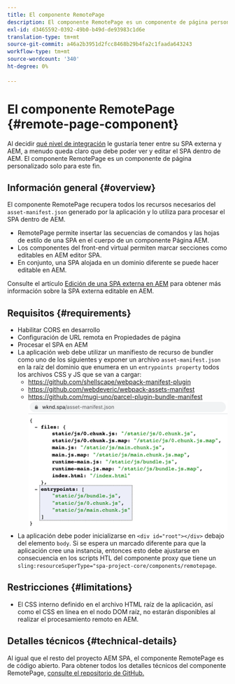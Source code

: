 ```yaml
---
title: El componente RemotePage
description: El componente RemotePage es un componente de página personalizado para editar SPA React remoto dentro de AEM.
exl-id: d3465592-0392-49b0-b49d-de93983c1d6e
translation-type: tm+mt
source-git-commit: a46a2b3951d2fcc8468b29b4fa2c1faada643243
workflow-type: tm+mt
source-wordcount: '340'
ht-degree: 0%

---
```


# El componente RemotePage {#remote-page-component}

Al decidir [qué nivel de integración](/help/implementing/developing/headful-headless.md) le gustaría tener entre su SPA externa y AEM, a menudo queda claro que debe poder ver y editar el SPA dentro de AEM. El componente RemotePage es un componente de página personalizado solo para este fin.

## Información general {#overview}

El componente RemotePage recupera todos los recursos necesarios del `asset-manifest.json` generado por la aplicación y lo utiliza para procesar el SPA dentro de AEM.

* RemotePage permite insertar las secuencias de comandos y las hojas de estilo de una SPA en el cuerpo de un componente Página AEM.
* Los componentes del front-end virtual permiten marcar secciones como editables en AEM editor SPA.
* En conjunto, una SPA alojada en un dominio diferente se puede hacer editable en AEM.

Consulte el artículo [Edición de una SPA externa en AEM](editing-external-spa.md) para obtener más información sobre la SPA externa editable en AEM.

## Requisitos {#requirements}

* Habilitar CORS en desarrollo
* Configuración de URL remota en Propiedades de página
* Procesar el SPA en AEM
* La aplicación web debe utilizar un manifiesto de recurso de bundler como uno de los siguientes y exponer un archivo `asset-manifest.json` en la raíz del dominio que enumera en un `entrypoints property` todos los archivos CSS y JS que se van a cargar:
   * https://github.com/shellscape/webpack-manifest-plugin
   * https://github.com/webdeveric/webpack-assets-manifest
   * https://github.com/mugi-uno/parcel-plugin-bundle-manifest
      ![ejemplo de propiedad entrypoints](assets/asset-manifest-entrypoints.png)
* La aplicación debe poder inicializarse en `<div id="root"></div>` debajo del elemento `body`. Si se espera un marcado diferente para que la aplicación cree una instancia, entonces esto debe ajustarse en consecuencia en los scripts HTL del componente proxy que tiene un `sling:resourceSuperType="spa-project-core/components/remotepage`.

## Restricciones     {#limitations}

* El CSS interno definido en el archivo HTML raíz de la aplicación, así como el CSS en línea en el nodo DOM raíz, no estarán disponibles al realizar el procesamiento remoto en AEM.

## Detalles técnicos {#technical-details}

Al igual que el resto del proyecto AEM SPA, el componente RemotePage es de código abierto. Para obtener todos los detalles técnicos del componente RemotePage, [consulte el repositorio de GitHub.](https://github.com/adobe/aem-spa-project-core/tree/master/ui.apps/src/main/content/jcr_root/apps/spa-project-core/components/remotepage)
